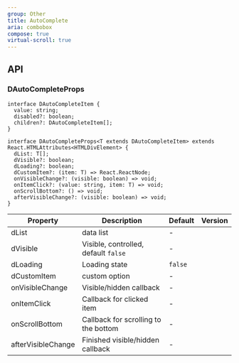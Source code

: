 ```yaml
---
group: Other
title: AutoComplete
aria: combobox
compose: true
virtual-scroll: true
---
```


## API

### DAutoCompleteProps

```tsx
interface DAutoCompleteItem {
  value: string;
  disabled?: boolean;
  children?: DAutoCompleteItem[];
}

interface DAutoCompleteProps<T extends DAutoCompleteItem> extends React.HTMLAttributes<HTMLDivElement> {
  dList: T[];
  dVisible?: boolean;
  dLoading?: boolean;
  dCustomItem?: (item: T) => React.ReactNode;
  onVisibleChange?: (visible: boolean) => void;
  onItemClick?: (value: string, item: T) => void;
  onScrollBottom?: () => void;
  afterVisibleChange?: (visible: boolean) => void;
}
```

<!-- prettier-ignore-start -->
| Property | Description | Default | Version | 
| --- | --- | --- | --- | 
| dList | data list | - | |
| dVisible | Visible, controlled, default `false` | - | |
| dLoading | Loading state | `false` | |
| dCustomItem | custom option | - | |
| onVisibleChange | Visible/hidden callback | - | |
| onItemClick | Callback for clicked item | - | |
| onScrollBottom | Callback for scrolling to the bottom | - | |
| afterVisibleChange | Finished visible/hidden callback | - | |
<!-- prettier-ignore-end -->
